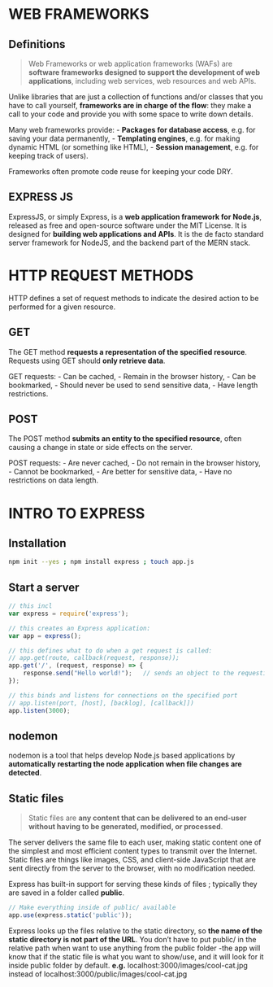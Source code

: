 
# WEB FRAMEWORKS

## Definitions

> Web Frameworks or web application frameworks (WAFs) are **software frameworks designed to support the development of web applications**, including web services, web resources and web APIs.

Unlike libraries that are just a collection of functions and/or classes that you have to call yourself, **frameworks are in charge of the flow**: they make a call to your code and provide you with some space to write down details.

Many web frameworks provide:
	- **Packages for database access**, e.g. for saving your data permanently,
	- **Templating engines**, e.g. for making dynamic HTML (or something like HTML),
	- **Session management**, e.g. for keeping track of users).

Frameworks often promote code reuse for keeping your code DRY.

## EXPRESS JS

ExpressJS, or simply Express, is a **web application framework for Node.js**, released as free and open-source software under the MIT License.
It is designed for **building web applications and APIs**. It is the de facto standard server framework for NodeJS, and the backend part of the MERN stack.
<br />

# HTTP REQUEST METHODS

HTTP defines a set of request methods to indicate the desired action to be performed for a given resource. 

## GET

The GET method **requests a representation of the specified resource**. Requests using GET should **only retrieve data**.

GET requests:
	- Can be cached,
	- Remain in the browser history,
	- Can be bookmarked,
	- Should never be used to send sensitive data,
	- Have length restrictions.


## POST
The POST method **submits an entity to the specified resource**, often causing a change in state or side effects on the server.

POST requests:
	- Are never cached,
	- Do not remain in the browser history,
	- Cannot be bookmarked,
	- Are better for sensitive data,
	- Have no restrictions on data length.
<br />

# INTRO TO EXPRESS

## Installation

``` bash
npm init --yes ; npm install express ; touch app.js
```

## Start a server

``` javascript
// this incl
var express = require('express');

// this creates an Express application:
var app = express();

// this defines what to do when a get request is called:
// app.get(route, callback(request, response));
app.get('/', (request, response) => {
	response.send("Hello world!");   // sends an object to the requesting client
});

// this binds and listens for connections on the specified port
// app.listen(port, [host], [backlog], [callback]])
app.listen(3000);
```

## nodemon

nodemon is a tool that helps develop Node.js based applications by **automatically restarting the node application when file changes are detected**.

## Static files

> Static files are **any content that can be delivered to an end-user without having to be generated, modified, or processed**.

The server delivers the same file to each user, making static content one of the simplest and most efficient content types to transmit over the Internet.
Static files are things like images, CSS, and client-side JavaScript that are sent directly from the server to the browser, with no modification needed.

Express has built-in support for serving these kinds of files ; typically they are saved in a folder called **public**.

``` javascript
// Make everything inside of public/ available
app.use(express.static('public'));
```

Express looks up the files relative to the static directory, so **the name of the static directory is not part of the URL**. 
You don’t have to put public/ in the relative path when want to use anything from the public folder -the app will know that if the static file is what you want to show/use, and it will look for it inside public folder by default.
**e.g.** localhost:3000/images/cool-cat.jpg instead of localhost:3000/public/images/cool-cat.jpg


